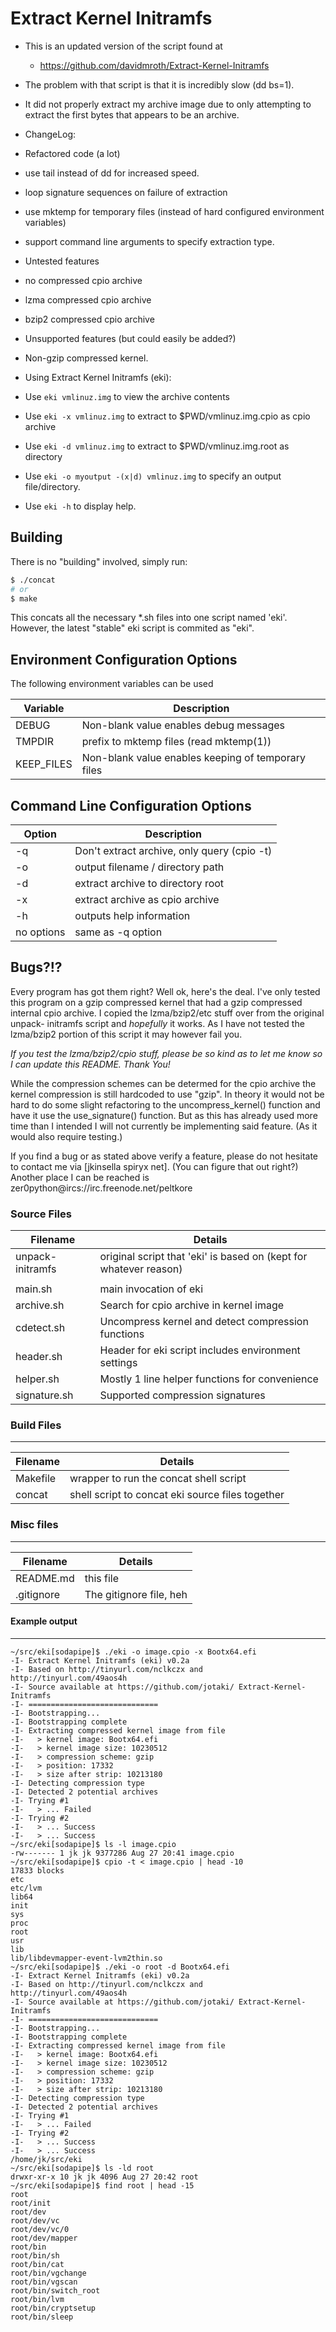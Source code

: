 # Extract Kernel Initramfs

 * This is an updated version of the script found at
   * https://github.com/davidmroth/Extract-Kernel-Initramfs

 * The problem with that script is that it is incredibly slow (dd bs=1).

 * It did not properly extract my archive image due to only attempting
   to extract the first bytes that appears to be an archive.

 * ChangeLog:
  * Refactored code (a lot)
  * use tail instead of dd for increased speed.
  * loop signature sequences on failure of extraction
  * use mktemp for temporary files (instead of hard configured environment variables)
  * support command line arguments to specify extraction type.

 * Untested features
  * no compressed cpio archive
  * lzma compressed cpio archive
  * bzip2 compressed cpio archive

 * Unsupported features (but could easily be added?)
  * Non-gzip compressed kernel.

 * Using Extract Kernel Initramfs (eki):
  * Use ```eki vmlinuz.img``` to view the archive contents
  * Use ```eki -x vmlinuz.img``` to extract to $PWD/vmlinuz.img.cpio as cpio archive
  * Use ```eki -d vmlinuz.img``` to extract to $PWD/vmlinuz.img.root as directory
  * Use ```eki -o myoutput -(x|d) vmlinuz.img``` to specify an output file/directory.
  * Use ```eki -h``` to display help.

## Building

There is no "building" involved, simply run:
```sh
$ ./concat
# or
$ make
```

This concats all the necessary \*.sh files into one script named 'eki'.
However, the latest "stable" eki script is commited as "eki".

## Environment Configuration Options

The following environment variables can be used

| Variable | Description |
| -------- | ------------|
| DEBUG    | Non-blank value enables debug messages |
| TMPDIR   | prefix to mktemp files (read mktemp(1)) |
| KEEP_FILES | Non-blank value enables keeping of temporary files |

## Command Line Configuration Options

|   Option   | Description |
| ---------- | ----------- |
| -q         | Don't extract archive, only query (cpio -t) |
| -o <path>  | output filename / directory path |
| -d         | extract archive to directory root |
| -x         | extract archive as cpio archive |
| -h         | outputs help information |
| no options | same as -q option |

## Bugs?!?

Every program has got them right? Well ok, here's the deal. I've only tested
this program on a gzip compressed kernel that had a gzip compressed internal
cpio archive. I copied the lzma/bzip2/etc stuff over from the original unpack-
initramfs script and *hopefully* it works. As I have not tested the lzma/bzip2
portion of this script it may however fail you.

*If you test the lzma/bzip2/cpio stuff, please be so kind as to let me know so
I can update this README. Thank You!*

While the compression schemes can be determed for the cpio archive the kernel
compression is still hardcoded to use "gzip". In theory it would not be hard
to do some slight refactoring to the uncompress_kernel() function and have it
use the use_signature() function. But as this has already used more time than
I intended I will not currently be implementing said feature. (As it would
also require testing.)

If you find a bug or as stated above verify a feature, please do not hesitate
to contact me via [jkinsella spiryx net]. (You can figure that out right?)
Another place I can be reached is zer0python@ircs://irc.freenode.net/peltkore

### Source Files

| Filename | Details |
| -------- | ------- |
| unpack-initramfs | original script that 'eki' is based on (kept for whatever reason) |
|          |         |
| main.sh | main invocation of eki |
| archive.sh | Search for cpio archive in kernel image |
| cdetect.sh | Uncompress kernel and detect compression functions |
| header.sh | Header for eki script includes environment settings |
| helper.sh | Mostly 1 line helper functions for convenience |
| signature.sh | Supported compression signatures |

### Build Files
---

| Filename | Details |
| -------- | ------- |
| Makefile | wrapper to run the concat shell script |
| concat | shell script to concat eki source files together |

### Misc files
---
| Filename | Details |
| -------- | ------- |
| README.md | this file |
| .gitignore | The gitignore file, heh |

#### Example output
---
```
~/src/eki[sodapipe]$ ./eki -o image.cpio -x Bootx64.efi
-I- Extract Kernel Initramfs (eki) v0.2a
-I- Based on http://tinyurl.com/nclkczx and  http://tinyurl.com/49aos4h
-I- Source available at https://github.com/jotaki/ Extract-Kernel-Initramfs
-I- =============================
-I- Bootstrapping...
-I- Bootstrapping complete
-I- Extracting compressed kernel image from file
-I-   > kernel image: Bootx64.efi
-I-   > kernel image size: 10230512
-I-   > compression scheme: gzip
-I-   > position: 17332
-I-   > size after strip: 10213180
-I- Detecting compression type
-I- Detected 2 potential archives
-I- Trying #1
-I-   > ... Failed
-I- Trying #2
-I-   > ... Success
-I-   > ... Success
~/src/eki[sodapipe]$ ls -l image.cpio
-rw------- 1 jk jk 9377286 Aug 27 20:41 image.cpio
~/src/eki[sodapipe]$ cpio -t < image.cpio | head -10
17833 blocks
etc
etc/lvm
lib64
init
sys
proc
root
usr
lib
lib/libdevmapper-event-lvm2thin.so
~/src/eki[sodapipe]$ ./eki -o root -d Bootx64.efi
-I- Extract Kernel Initramfs (eki) v0.2a
-I- Based on http://tinyurl.com/nclkczx and  http://tinyurl.com/49aos4h
-I- Source available at https://github.com/jotaki/ Extract-Kernel-Initramfs
-I- =============================
-I- Bootstrapping...
-I- Bootstrapping complete
-I- Extracting compressed kernel image from file
-I-   > kernel image: Bootx64.efi
-I-   > kernel image size: 10230512
-I-   > compression scheme: gzip
-I-   > position: 17332
-I-   > size after strip: 10213180
-I- Detecting compression type
-I- Detected 2 potential archives
-I- Trying #1
-I-   > ... Failed
-I- Trying #2
-I-   > ... Success
-I-   > ... Success
/home/jk/src/eki
~/src/eki[sodapipe]$ ls -ld root
drwxr-xr-x 10 jk jk 4096 Aug 27 20:42 root
~/src/eki[sodapipe]$ find root | head -15
root
root/init
root/dev
root/dev/vc
root/dev/vc/0
root/dev/mapper
root/bin
root/bin/sh
root/bin/cat
root/bin/vgchange
root/bin/vgscan
root/bin/switch_root
root/bin/lvm
root/bin/cryptsetup
root/bin/sleep
```

